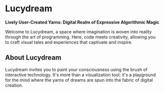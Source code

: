 # Lucydream

**Lively User-Created Yarns: Digital Realm of Expressive Algorithmic Magic**

Welcome to Lucydream, a space where imagination is woven into reality through the art of programming. Here, code meets creativity, allowing you to craft visual tales and experiences that captivate and inspire.

## About Lucydream

Lucydream invites you to paint your consciousness using the brush of interactive technology. It's more than a visualization tool; it's a playground for the mind where the yarns of dreams are spun into the fabric of digital creation.